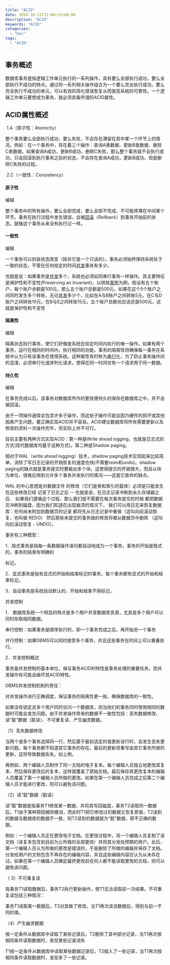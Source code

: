 ```yaml
---
title: "ACID"
date: 2018-10-11T11:09:31+08:00
description: "ACID"
keywords: "ACID"
categories:
  - "Dev"
tags:
  - "ACID"
---
```


## 事务概述

​     数据库事务是指逻辑工作单元执行的一系列操作，具有要么全部执行成功，要么全部执行不成功的特点。通过将一系列相关操作组合为一个要么完全执行成功，要么完全执行不成功的单元，可以有效的简化错误恢复从而提高系统的可靠性。一个逻辑工作单元要想成为事务，就必须具备所谓的ACID属性。

## ACID属性概述

​     1.A（原子性：Atomicity）

​          整个事务要么全部执行成功，要么失败，不会存在滞留在其中某一个环节上的情况。例如：在一个事务中，存在着三个操作：查询A表数据、更新B表数据、删除C表数据，如果查询A成功，更新B成功，删除C失败，那么整个事务就不会执行成功，只会回滚到执行事务之前的状态，不会存在查询A成功，更新B成功，但是删除C失败的过程。

​     2.C（一致性：Consistency）

#### 原子性

编辑

整个事务中的所有操作，要么全部完成，要么全部不完成，不可能停滞在中间某个环节。事务在执行过程中发生错误，会被<a href="http://baike.baidu.com/item/%E5%9B%9E%E6%BB%9A" target="_blank">回滚</a>（Rollback）到事务开始前的状态，就像这个事务从来没有执行过一样。

#### 一致性

编辑

一个事务可以封装状态改变（除非它是一个只读的）。事务必须始终保持系统处于一致的状态，不管在任何给定的时间<a target="_blank" href="http://baike.baidu.com/item/%E5%B9%B6%E5%8F%91">并发</a>事务有多少。

也就是说：如果事务是<a target="_blank" href="http://baike.baidu.com/item/%E5%B9%B6%E5%8F%91">并发</a>多个，系统也必须如同串行事务一样操作。其主要特征是保护性和不变性(Preserving an Invariant)，以转账<a target="_blank" href="http://baike.baidu.com/item/%E6%A1%88%E4%BE%8B">案例</a>为例，假设有五个账户，每个账户余额是100元，那么五个账户总额是500元，如果在这个5个账户之间同时发生多个转账，无论<a target="_blank" href="http://baike.baidu.com/item/%E5%B9%B6%E5%8F%91">并发</a>多少个，比如在A与B账户之间转账5元，在C与D账户之间转账10元，在B与E之间转账15元，五个账户总额也应该还是500元，这就是保护性和不变性

#### 隔离性

编辑

隔离状态执行事务，使它们好像是系统在给定时间内执行的唯一操作。如果有两个事务，运行在相同的时间内，执行相同的功能，事务的隔离性将确保每一事务在系统中认为只有该事务在使用系统。这种属性有时称为<a target="_blank" href="http://baike.baidu.com/item/%E4%B8%B2%E8%A1%8C">串行</a>化，为了防止事务操作间的混淆，必须串行化或序列化请求，使得在同一时间仅有一个请求用于同一数据。

#### 持久性

编辑

在事务完成以后，该事务对数据库所作的更改便持久的保存在数据库之中，并不会被回滚。

由于一项操作通常会包含许多子操作，而这些子操作可能会因为硬件的损坏或其他因素产生问题，要正确实现ACID并不容易。ACID建议数据库将所有需要更新以及修改的资料一次操作完毕，但实际上并不可行。

目前主要有两种方式实现ACID：第一种是Write ahead logging，也就是日志式的方式(现代数据库均基于这种方式)。第二种是Shadow paging。

相对于WAL（write ahead logging）技术，shadow paging技术实现起来比较简单，消除了写日志记录的开销恢复的速度也快(不需要redo和undo)。shadow paging的缺点就是事务提交时要输出多个块，这使得提交的开销很大，而且以块为单位，很难应用到允许多个事务并发执行的情况——这是它致命的缺点。

WAL 的中心思想是对数据文件 的修改（它们是表和索引的载体）必须是只能发生在这些修改已经 记录了日志之后 -- 也就是说，在日志记录冲刷到永久存储器之后． 如果我们遵循这个过程，那么我们就不需要在每次事务提交的时候 都把数据页冲刷到磁盘，因为我们知道在出现崩溃的情况下， 我们可以用日志来恢复数据库：任何尚未附加到数据页的记录 都将先从日志记录中重做（这叫向前滚动恢复，也叫做 REDO） 然后那些未提交的事务做的修改将被从数据页中删除 （这叫向后滚动恢复 - UNDO）。

事务有三种模型：

1．隐式事务是指每一条数据操作语句都自动地成为一个事务，事务的开始是隐式的，事务的结束有明确的

标记。

2．显式事务是指有显式的开始和结束标记的事务，每个事务都有显式的开始和结束标记。

3．自动事务是系统自动默认的，开始和结束不用标记。

并发控制

1． 数据库系统一个明显的特点是多个用户共享数据库资源，尤其是多个用户可以同时存取相同数据。

串行控制：如果事务是顺序执行的，即一个事务完成之后，再开始另一个事务

并行控制：如果DBMS可以同时接受多个事务，并且这些事务在时间上可以重叠执行。

2．并发控制概述

事务是并发控制的基本单位，保证事务ACID的特性是事务处理的重要任务，而并发操作有可能会破坏其ACID特性。

DBMS并发控制机制的责任：

对并发操作进行正确调度，保证事务的隔离性更一般，确保数据库的一致性。

如果没有锁定且多个用户同时访问一个数据库，则当他们的事务同时使用相同的数据时可能会发生问题。由于并发操作带来的数据不一致性包括：丢失数据修改、读”脏”数据（脏读）、不可重复读、产生幽灵数据。

（1）丢失数据修改

当两个或多个事务选择同一行，然后基于最初选定的值更新该行时，会发生丢失更新问题。每个事务都不知道其它事务的存在。最后的更新将重写由其它事务所做的更新，这将导致数据丢失。如上例。

再例如，两个编辑人员制作了同一文档的电子复本。每个编辑人员独立地更改其复本，然后保存更改后的复本，这样就覆盖了原始文档。最后保存其更改复本的编辑人员覆盖了第一个编辑人员所做的更改。如果在第一个编辑人员完成之后第二个编辑人员才能进行更改，则可以避免该问题。

（2）读“脏”数据（脏读）

读“脏”数据是指事务T1修改某一数据，并将其写回磁盘，事务T2读取同一数据后，T1由于某种原因被除撤消，而此时T1把已修改过的数据又恢复原值，T2读到的数据与数据库的数据不一致，则T2读到的数据就为“脏”数据，即不正确的数据。

例如：一个编辑人员正在更改电子文档。在更改过程中，另一个编辑人员复制了该文档（该复本包含到目前为止所做的全部更改）并将其分发给预期的用户。此后，第一个编辑人员认为所做的更改是错误的，于是删除了所做的编辑并保存了文档。分发给用户的文档包含不再存在的编辑内容，并且这些编辑内容应认为从未存在过。如果在第一个编辑人员确定最终更改前任何人都不能读取更改的文档，则可以避免该问题。

（ 3）不可重复读

指事务T1读取数据后，事务T2执行更新操作，使T1无法读取前一次结果。不可重复读包括三种情况：

事务T1读取某一数据后，T2对其做了修改，当T1再次读该数据后，得到与前一不同的值。

（4）产生幽灵数据

按一定条件从数据库中读取了某些记录后，T2删除了其中部分记录，当T1再次按相同条件读取数据时，发现某些记录消失

T1按一定条件从数据库中读取某些数据记录后，T2插入了一些记录，当T1再次按相同条件读取数据时，发现多了一些记录。
